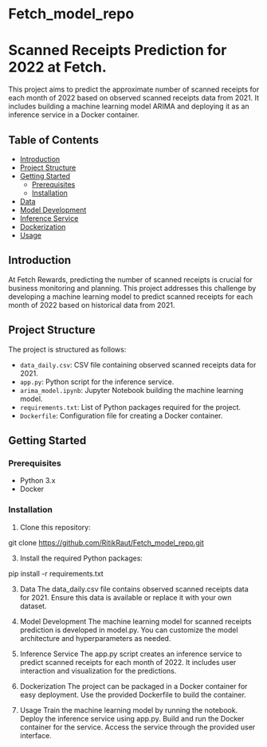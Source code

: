 # Fetch_model_repo

# Scanned Receipts Prediction for 2022 at Fetch.

This project aims to predict the approximate number of scanned receipts for each month of 2022 based on observed scanned receipts data from 2021. It includes building a machine learning model ARIMA and deploying it as an inference service in a Docker container.

## Table of Contents

- [Introduction](#introduction)
- [Project Structure](#project-structure)
- [Getting Started](#getting-started)
  - [Prerequisites](#prerequisites)
  - [Installation](#installation)
- [Data](#data)
- [Model Development](#model-development)
- [Inference Service](#inference-service)
- [Dockerization](#dockerization)
- [Usage](#usage)


## Introduction

At Fetch Rewards, predicting the number of scanned receipts is crucial for business monitoring and planning. This project addresses this challenge by developing a machine learning model to predict scanned receipts for each month of 2022 based on historical data from 2021.

## Project Structure

The project is structured as follows:

- `data_daily.csv`: CSV file containing observed scanned receipts data for 2021.
- `app.py`: Python script for the inference service.
- `arima_model.ipynb`: Jupyter Notebook building the machine learning model.
- `requirements.txt`: List of Python packages required for the project.
- `Dockerfile`: Configuration file for creating a Docker container.

## Getting Started

### Prerequisites

- Python 3.x
- Docker

### Installation

1. Clone this repository:

git clone https://github.com/RitikRaut/Fetch_model_repo.git


3. Install the required Python packages:
   
pip install -r requirements.txt

3. Data
The data_daily.csv file contains observed scanned receipts data for 2021. Ensure this data is available or replace it with your own dataset.

4. Model Development
The machine learning model for scanned receipts prediction is developed in model.py. You can customize the model architecture and hyperparameters as needed.

5. Inference Service
The app.py script creates an inference service to predict scanned receipts for each month of 2022. It includes user interaction and visualization for the predictions.

6. Dockerization
The project can be packaged in a Docker container for easy deployment. Use the provided Dockerfile to build the container.

6. Usage
Train the machine learning model by running the notebook.
Deploy the inference service using app.py.
Build and run the Docker container for the service.
Access the service through the provided user interface.
